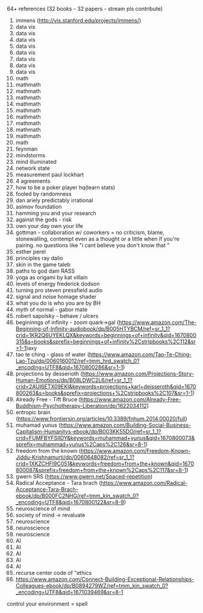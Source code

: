 64+ references (32 books - 32 papers - stream pls contribute)

1. immens (http://vis.stanford.edu/projects/immens/)
2. data vis
3. data vis
4. data vis
5. data vis
6. data vis
7. data vis
8. data vis
9. data vis
10. math
11. mathmath
12. mathmath
13. mathmath
14. mathmath
15. mathmath
16. mathmath
17. mathmath
18. mathmath
19. mathmath
20. math
21. feynman
22. mindstorms
23. mind illuminated
24. network state
25. measurement paul lockhart
26. 4 agreements
27. how to be a poker player hq(learn stats)
28. fooled by randomness
29. dan ariely predictably irrational
30. asimov foundation
31. hamming you and your research
32. against the gods - risk
33. own your day own your life
34. gottman - collaboration w/ coworkers = no criticism, blame, stonewalling, contempt even as a thought or a little when if you're pairing. no questions like "i cant believe you don't know that "
35. esther perel
36. principles ray dalio
37. skin in the game taleb
38. paths to god dam RASS
39. yoga as origami by kat villain
40. levels of energy frederick dodson
41. turning pro steven pressfield audio
42. signal and noise homage shader
43. what you do is who you are by BH
44. myth of normal - gabor mate
45. robert sapolsky - behave / ulcers
46. begininngs of infinity - zoom quark->gal (https://www.amazon.com/The-Beginning-of-Infinity-audiobook/dp/B005HTYBCM/ref=sr_1_1?crid=1KR2Q6UYEKLQX&keywords=beginnings+of+infinity&qid=1670800315&s=books&sprefix=beginnings+of+infinity%2Cstripbooks%2C112&sr=1-1)axy
47. tao te ching - glass of water (https://www.amazon.com/Tao-Te-Ching-Lao-Tzu/dp/0060160012/ref=tmm_hrd_swatch_0?_encoding=UTF8&qid=1670800286&sr=1-1)
48. projections by desserioth (https://www.amazon.com/Projections-Story-Human-Emotions/dp/B08LDWC2L6/ref=sr_1_1?crid=2AUI6ETX09EKI&keywords=projections+karl+deisseroth&qid=1670800263&s=books&sprefix=projections+%2Cstripbooks%2C107&sr=1-1)
49. Already Free - Tift Bruce (https://www.amazon.com/Already-Free-Buddhism-Psychotherapy-Liberation/dp/1622034112)
50. entropic brain (https://www.frontiersin.org/articles/10.3389/fnhum.2014.00020/full)
51. muhamad yunus (https://www.amazon.com/Building-Social-Business-Capitalism-Humanitys-ebook/dp/B003KK55DO/ref=sr_1_1?crid=FUMFBYFSIIDY&keywords=muhammad+yunus&qid=1670800073&sprefix=muhammad+yunus%2Caps%2C126&sr=8-1)
52. freedom from the known (https://www.amazon.com/Freedom-Known-Jiddu-Krishnamurti/dp/0060648082/ref=sr_1_1?crid=1XKZCHFI9C051&keywords=freedom+from+the+known&qid=1670800087&sprefix=freedom+from+the+known%2Caps%2C117&sr=8-1)
53. gwern SRS (https://www.gwern.net/Spaced-repetition)
54. Radical Acceptance - Tara brach (https://www.amazon.com/Radical-Acceptance-Tara-Brach-ebook/dp/B000FC2NHG/ref=tmm_kin_swatch_0?_encoding=UTF8&qid=1670800122&sr=8-9)
55. neuroscience of mind
56. society of mind → revaluate
57. neuroscience
58. neuroscience
59. neuroscience
60. AI
61. AI
62. AI
63. AI
64. AI
65. recurse center code of "ethics
66. https://www.amazon.com/Connect-Building-Exceptional-Relationships-Colleagues-ebook/dp/B0894279WZ/ref=tmm_kin_swatch_0?_encoding=UTF8&qid=1671039469&sr=8-1

control your environment = spell 



<!-- todo linkify like gwern -->
<!-- tshaped netflix -->
<!-- steam values guide -->
<!-- polya's how to solve it -->

<!-- simple made easy -->
<!-- 2023 talk references rewrite avi bryants -->
<!-- you can take AI research papers and implement them in webgpu compute shaders and the JS is just boilerplate that is copy pasteable -->